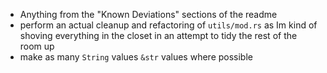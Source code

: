 - Anything from the "Known Deviations" sections of the readme
- perform an actual cleanup and refactoring of `utils/mod.rs` as  Im kind of shoving everything in the closet in an attempt to tidy the rest of the room up
- make as many `String` values `&str` values where possible